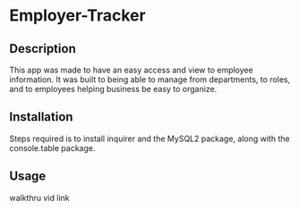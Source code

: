 # Employer-Tracker

## Description
This app was made to have an easy access and view to employee information. It was built to being able to manage from departments, to roles, and to employees helping business be easy to organize. 

## Installation 
Steps required is to install inquirer and the MySQL2 package, along with the console.table package.

## Usage
walkthru vid link 